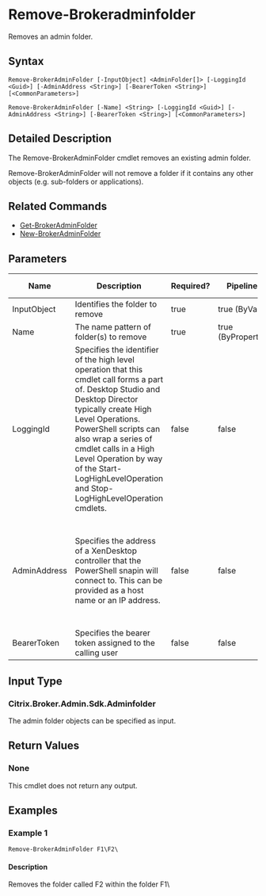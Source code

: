 ﻿
# Remove-Brokeradminfolder
Removes an admin folder.
## Syntax
```
Remove-BrokerAdminFolder [-InputObject] <AdminFolder[]> [-LoggingId <Guid>] [-AdminAddress <String>] [-BearerToken <String>] [<CommonParameters>]

Remove-BrokerAdminFolder [-Name] <String> [-LoggingId <Guid>] [-AdminAddress <String>] [-BearerToken <String>] [<CommonParameters>]
```
## Detailed Description
The Remove-BrokerAdminFolder cmdlet removes an existing admin folder.

Remove-BrokerAdminFolder will not remove a folder if it contains any other objects (e.g. sub-folders or applications).


## Related Commands

* [Get-BrokerAdminFolder](./Get-BrokerAdminFolder/)
* [New-BrokerAdminFolder](./New-BrokerAdminFolder/)
## Parameters
| Name   | Description | Required? | Pipeline Input | Default Value |
| --- | --- | --- | --- | --- |
| InputObject | Identifies the folder to remove | true | true (ByValue) |  |
| Name | The name pattern of folder(s) to remove | true | true (ByPropertyName) |  |
| LoggingId | Specifies the identifier of the high level operation that this cmdlet call forms a part of. Desktop Studio and Desktop Director typically create High Level Operations. PowerShell scripts can also wrap a series of cmdlet calls in a High Level Operation by way of the Start-LogHighLevelOperation and Stop-LogHighLevelOperation cmdlets. | false | false |  |
| AdminAddress | Specifies the address of a XenDesktop controller that the PowerShell snapin will connect to. This can be provided as a host name or an IP address. | false | false | Localhost. Once a value is provided by any cmdlet, this value will become the default. |
| BearerToken | Specifies the bearer token assigned to the calling user | false | false |  |

## Input Type

### Citrix.Broker.Admin.Sdk.Adminfolder
The admin folder objects can be specified as input.
## Return Values

### None
This cmdlet does not return any output.
## Examples

### Example 1
```
Remove-BrokerAdminFolder F1\F2\
```
#### Description
Removes the folder called F2 within the folder F1\\

